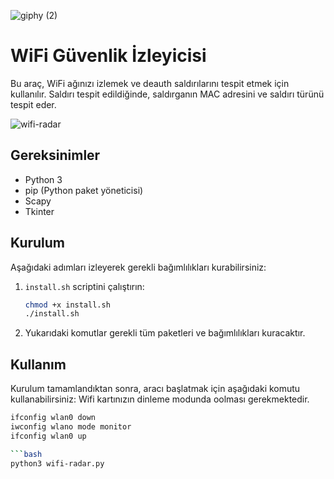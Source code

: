 ![giphy (2)](https://github.com/2u1fuk4r/wifi-radar/assets/48758393/1a18f2ac-601a-4f69-916b-b65e9cc32e88)
# WiFi Güvenlik İzleyicisi

Bu araç, WiFi ağınızı izlemek ve deauth saldırılarını tespit etmek için kullanılır. Saldırı tespit edildiğinde, saldırganın MAC adresini ve saldırı türünü tespit eder.

![wifi-radar](https://github.com/2u1fuk4r/wifi-radar/assets/48758393/500f3bbc-814c-4573-adbd-de1ac8e6cf7a)

## Gereksinimler

- Python 3
- pip (Python paket yöneticisi)
- Scapy
- Tkinter

## Kurulum

Aşağıdaki adımları izleyerek gerekli bağımlılıkları kurabilirsiniz:

1. `install.sh` scriptini çalıştırın:

    ```bash
    chmod +x install.sh
    ./install.sh
    ```

2. Yukarıdaki komutlar gerekli tüm paketleri ve bağımlılıkları kuracaktır.

## Kullanım

Kurulum tamamlandıktan sonra, aracı başlatmak için aşağıdaki komutu kullanabilirsiniz:
Wifi kartınızın dinleme modunda oolması gerekmektedir.

```bash
ifconfig wlan0 down
iwconfig wlano mode monitor
ifconfig wlan0 up

```bash
python3 wifi-radar.py
